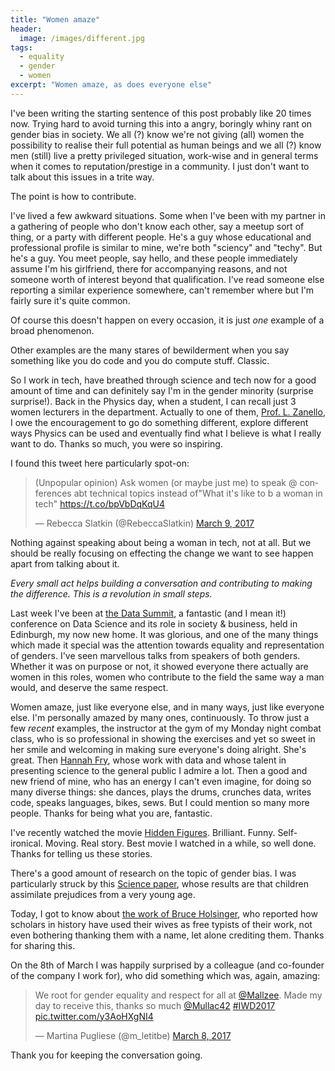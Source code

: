 ```yaml
---
title: "Women amaze"
header:
  image: /images/different.jpg
tags:
  - equality
  - gender
  - women
excerpt: "Women amaze, as does everyone else"
---
```


I've been writing the starting sentence of this post probably like 20 times now. Trying hard to avoid turning this into a angry, boringly whiny rant on gender bias in society. We all (?) know we're not giving (all) women the possibility to realise their full potential as human beings and we all (?) know men (still) live a pretty privileged situation, work-wise and in general terms when it comes to reputation/prestige in a community. I just don't want to talk about this issues in a trite way.

The point is how to contribute.

I've lived a few awkward situations. Some when I've been with my partner in a gathering of people who don't know each other, say a meetup sort of thing, or a party with different people. He's a guy whose educational and professional profile is similar to mine, we're both "sciency" and "techy". But he's a guy. You meet people, say hello, and these people immediately assume I'm his girlfriend, there for accompanying reasons, and not someone worth of interest beyond that qualification. I've read someone else reporting a similar experience somewhere, can't remember where but I'm fairly sure it's quite common. 

Of course this doesn't happen on every occasion, it is just *one* example of a broad phenomenon.

Other examples are the many stares of bewilderment when you say something like you do code and you do compute stuff. Classic.

So I work in tech, have breathed through science and tech now for a good amount of time and can definitely say I'm in the gender minority (surprise surprise!). Back in the Physics day, when a student, I can recall just 3 women lecturers in the department. Actually to one of them, [Prof. L. Zanello](https://www.researchgate.net/profile/Lucia_Zanello), I owe the encouragement to go do something different, explore different ways Physics can be used and eventually find what I believe is what I really want to do. Thanks so much, you were so inspiring.

I found this tweet here particularly spot-on:

<blockquote class="twitter-tweet" data-lang="en"><p lang="en" dir="ltr">(Unpopular opinion) Ask women (or maybe just me) to speak @ conferences abt technical topics instead of&quot;What it&#39;s like to b a woman in tech&quot; <a href="https://t.co/bpVbDqKqU4">https://t.co/bpVbDqKqU4</a></p>&mdash; Rebecca Slatkin (@RebeccaSlatkin) <a href="https://twitter.com/RebeccaSlatkin/status/839667974730575872">March 9, 2017</a></blockquote> <script async src="//platform.twitter.com/widgets.js" charset="utf-8"></script>

Nothing against speaking about being a woman in tech, not at all. But we should be really focusing on effecting the change we want to see happen apart from talking about it. 

*Every small act helps building a conversation and contributing to making the difference. This is a revolution in small steps.*

Last week I've been at [the Data Summit](http://www.datafest.global/data-summit), a fantastic (and I mean it!) conference on Data Science and its role in society & business, held in Edinburgh, my now new home. It was glorious, and one of the many things which made it special was the attention towards equality and representation of genders. I've seen marvellous talks from speakers of both genders. Whether it was on purpose or not, it showed everyone there actually are women in this roles, women who contribute to the field the same way a man would, and deserve the same respect. 

Women amaze, just like everyone else, and in many ways, just like everyone else. I'm personally amazed by many ones, continuously. To throw just a few *recent* examples, the instructor at the gym of my Monday night combat class, who is so professional in showing the exercises and yet so sweet in her smile and welcoming in making sure everyone's doing alright. She's great. Then [Hannah Fry](http://www.hannahfry.co.uk), whose work with data and whose talent in presenting science to the general public I admire a lot. Then a good and new friend of mine, who has an energy I can't even imagine, for doing so many diverse things: she dances, plays the drums, crunches data, writes code, speaks languages, bikes, sews. But I could mention so many more people. Thanks for being what you are, fantastic.

I've recently watched the movie [Hidden Figures](http://www.imdb.com/title/tt4846340/). Brilliant. Funny. Self-ironical. Moving. Real story. Best movie I watched in a while, so well done. Thanks for telling us these stories.

There's a good amount of research on the topic of gender bias. I was particularly struck by this [Science paper](http://science.sciencemag.org/content/355/6323/389), whose results are that children assimilate prejudices from a very young age.

Today, I got to know about [the work of Bruce Holsinger](https://www.thequint.com/social-buzz/2017/03/30/thanksfortyping-writer-women-wives-write-manuscripts-how-women-just-typed-their-way-through-history), who reported how scholars in history have used their wives as free typists of their work, not even bothering thanking them with a name, let alone crediting them. Thanks for sharing this.

On the 8th of March I was happily surprised by a colleague (and co-founder of the company I work for), who did something which was, again, amazing:

<blockquote class="twitter-tweet" data-lang="en"><p lang="en" dir="ltr">We root for gender equality and respect for all at <a href="https://twitter.com/Mallzee">@Mallzee</a>. Made my day to receive this, thanks so much <a href="https://twitter.com/Mullac42">@Mullac42</a> <a href="https://twitter.com/hashtag/IWD2017?src=hash">#IWD2017</a> <a href="https://t.co/y3AoHXgNI4">pic.twitter.com/y3AoHXgNI4</a></p>&mdash; Martina Pugliese (@m_letitbe) <a href="https://twitter.com/m_letitbe/status/839483059858718720">March 8, 2017</a></blockquote> <script async src="//platform.twitter.com/widgets.js" charset="utf-8"></script>

Thank you for keeping the conversation going.

